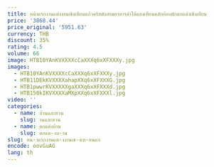 ```yaml
---
title: หน้าแรกงานแต่งงานเชิงเทียนแก้วคริสตัลสามอาหารค่ําใต้แสงเทียนคลับห้องพักตกแต่งเชิงเทียน
price: '3868.44'
price_original: '5951.63'
currency: THB
discount: 35%
rating: 4.5
volume: 66
image: HTB10YAnKVXXXXcCaXXXq6xXFXXXy.jpg
images:
  - HTB10YAnKVXXXXcCaXXXq6xXFXXXy.jpg
  - HTB11DEkKVXXXXahapXXq6xXFXXXG.jpg
  - HTB1pwwrKVXXXXXgaXXXq6xXFXXXd.jpg
  - HTB150kIKVXXXXaMXpXXq6xXFXXXl.jpg
video: ''
categories:
  - name: บ้านและสวน
    slug: านและสวน
  - name: ตกแต่งบ้าน
    slug: ตกแต-งบ-าน
slug: หน-าแรกงานแต-งงานเช-งเท-ยนแก
encode: oovGuAG
lang: th
---
```

  